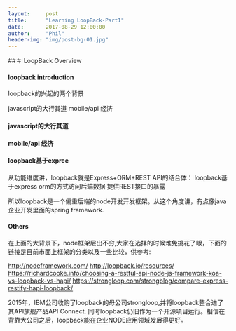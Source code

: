 ```yaml
---
layout:     post
title:      "Learning LoopBack-Part1"
date:       2017-08-29 12:00:00
author:     "Phil"
header-img: "img/post-bg-01.jpg"
---
```


##＃ LoopBack Overview

#### loopback introduction

loopback的兴起的两个背景

javascript的大行其道
mobile/api 经济

#### javascript的大行其道

#### mobile/api 经济

#### loopback基于expree

从功能维度讲，loopback就是Express+ORM+REST API的结合体：
loopback基于express
orm的方式访问后端数据
提供REST接口的暴露

所以loopback是一个偏重后端的node开发开发框架。从这个角度讲，有点像java企业开发里面的spring framework.







#### Others
在上面的大背景下，node框架层出不穷,大家在选择的时候难免挑花了眼，下面的链接是目前市面上框架的分类以及一些比较，供参考:

http://nodeframework.com/
http://loopback.io/resources/
https://richardcooke.info/choosing-a-restful-api-node-js-framework-koa-vs-loopback-vs-hapi/
https://strongloop.com/strongblog/compare-express-restify-hapi-loopback/

2015年，IBM公司收购了loopback的母公司strongloop,并将loopback整合进了其API旗舰产品API Connect. 同时loopback仍旧作为一个开源项目运行。相信在背靠大公司之后，loopback能在企业NODE应用领域发展得更好。
